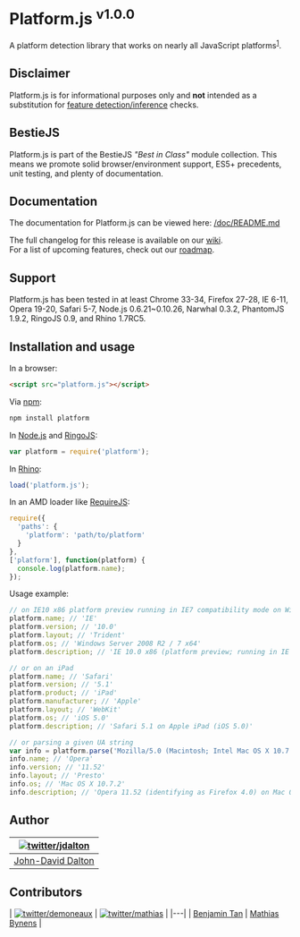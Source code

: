 # Platform.js <sup>v1.0.0</sup>

A platform detection library that works on nearly all JavaScript platforms<sup><a name="fnref1" href="#fn1">1</a></sup>.

## Disclaimer

Platform.js is for informational purposes only and **not** intended as a substitution for [feature detection/inference](http://allyoucanleet.com/post/18087210413/feature-testing-costs#screencast2) checks.

## BestieJS

Platform.js is part of the BestieJS *"Best in Class"* module collection. This means we promote solid browser/environment support, ES5+ precedents, unit testing, and plenty of documentation.

## Documentation

The documentation for Platform.js can be viewed here: [/doc/README.md](https://github.com/bestiejs/platform.js/blob/master/doc/README.md#readme)

The full changelog for this release is available on our [wiki](https://github.com/bestiejs/platform.js/wiki/Changelog).<br>
For a list of upcoming features, check out our [roadmap](https://github.com/bestiejs/platform.js/wiki/Roadmap).

## Support

Platform.js has been tested in at least Chrome 33-34, Firefox 27-28, IE 6-11, Opera 19-20, Safari 5-7, Node.js 0.6.21~0.10.26, Narwhal 0.3.2, PhantomJS 1.9.2, RingoJS 0.9, and Rhino 1.7RC5.

## Installation and usage

In a browser:

```html
<script src="platform.js"></script>
```

Via [npm](http://npmjs.org/):

```bash
npm install platform
```

In [Node.js](http://nodejs.org/) and [RingoJS](http://ringojs.org/):

```js
var platform = require('platform');
```

In [Rhino](http://www.mozilla.org/rhino/):

```js
load('platform.js');
```

In an AMD loader like [RequireJS](http://requirejs.org/):

```js
require({
  'paths': {
    'platform': 'path/to/platform'
  }
},
['platform'], function(platform) {
  console.log(platform.name);
});
```

Usage example:

```js
// on IE10 x86 platform preview running in IE7 compatibility mode on Windows 7 64 bit edition
platform.name; // 'IE'
platform.version; // '10.0'
platform.layout; // 'Trident'
platform.os; // 'Windows Server 2008 R2 / 7 x64'
platform.description; // 'IE 10.0 x86 (platform preview; running in IE 7 mode) on Windows Server 2008 R2 / 7 x64'

// or on an iPad
platform.name; // 'Safari'
platform.version; // '5.1'
platform.product; // 'iPad'
platform.manufacturer; // 'Apple'
platform.layout; // 'WebKit'
platform.os; // 'iOS 5.0'
platform.description; // 'Safari 5.1 on Apple iPad (iOS 5.0)'

// or parsing a given UA string
var info = platform.parse('Mozilla/5.0 (Macintosh; Intel Mac OS X 10.7.2; en; rv:2.0) Gecko/20100101 Firefox/4.0 Opera 11.52');
info.name; // 'Opera'
info.version; // '11.52'
info.layout; // 'Presto'
info.os; // 'Mac OS X 10.7.2'
info.description; // 'Opera 11.52 (identifying as Firefox 4.0) on Mac OS X 10.7.2'
```

## Author

| [![twitter/jdalton](http://gravatar.com/avatar/299a3d891ff1920b69c364d061007043?s=70)](https://twitter.com/jdalton "Follow @jdalton on Twitter") |
|---|
| [John-David Dalton](http://allyoucanleet.com/) |

## Contributors

| [![twitter/demoneaux](http://gravatar.com/avatar/029b19dba521584d83398ada3ecf6131?s=70)](https://twitter.com/demoneaux "Follow @demoneaux on Twitter") | [![twitter/mathias](http://gravatar.com/avatar/24e08a9ea84deb17ae121074d0f17125?s=70)](https://twitter.com/mathias "Follow @mathias on Twitter") |
|---|
| [Benjamin Tan](http://d10.github.io/) | [Mathias Bynens](http://mathiasbynens.be/) |
